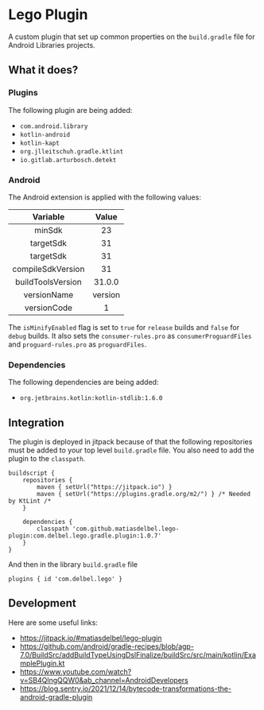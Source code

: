 # Lego Plugin
A custom plugin that set up common properties on the `build.gradle` file for Android Libraries projects.

## What it does?
### Plugins
The following plugin are being added:
- `com.android.library` 
- `kotlin-android`
- `kotlin-kapt`
- `org.jlleitschuh.gradle.ktlint`
- `io.gitlab.arturbosch.detekt`

### Android
The Android extension is applied with the following values:

| Variable          | Value   |
|:-----------------:|:-------:|
| minSdk            | 23      |
| targetSdk         | 31      |
| targetSdk         | 31      |
| compileSdkVersion | 31      |
| buildToolsVersion | 31.0.0  |
| versionName       | version |
| versionCode       | 1       |

The `isMinifyEnabled` flag is set to `true` for `release` builds and `false` for `debug` builds. It also
sets the `consumer-rules.pro` as `consumerProguardFiles` and `proguard-rules.pro` as `proguardFiles`.

### Dependencies
The following dependencies are being added:
- `org.jetbrains.kotlin:kotlin-stdlib:1.6.0`

## Integration
The plugin is deployed in jitpack because of that the following repositories must be added to your 
top level `build.gradle` file. You also need to add the plugin to the `classpath`. 

```
buildscript {
    repositories {
        maven { setUrl("https://jitpack.io") } 
        maven { setUrl("https://plugins.gradle.org/m2/") } /* Needed by KtLint /*
    }
    
    dependencies {
        classpath 'com.github.matiasdelbel.lego-plugin:com.delbel.lego.gradle.plugin:1.0.7'
    }
}
```

And then in the library `build.gradle` file
```
plugins { id 'com.delbel.lego' }
```

## Development
Here are some useful links:
- https://jitpack.io/#matiasdelbel/lego-plugin
- https://github.com/android/gradle-recipes/blob/agp-7.0/BuildSrc/addBuildTypeUsingDslFinalize/buildSrc/src/main/kotlin/ExamplePlugin.kt
- https://www.youtube.com/watch?v=SB4QlngQQW0&ab_channel=AndroidDevelopers
- https://blog.sentry.io/2021/12/14/bytecode-transformations-the-android-gradle-plugin
